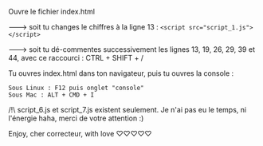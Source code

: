 Ouvre le fichier index.html

---> soit tu changes le chiffres à la ligne 13 : 
```<script src="script_1.js"></script>```



---> soit tu dé-commentes successivement les lignes 13, 19, 26, 29, 39 et 44, avec ce raccourci : CTRL + SHIFT + /


Tu ouvres index.html dans ton navigateur, puis tu ouvres la console :

    Sous Linux : F12 puis onglet "console"
    Sous Mac : ALT + CMD + I


/!\ script_6.js et script_7.js existent seulement. Je n'ai pas eu le temps, ni l'énergie haha, merci de votre attention :) 

Enjoy, cher correcteur, with love ♡♡♡♡♡




